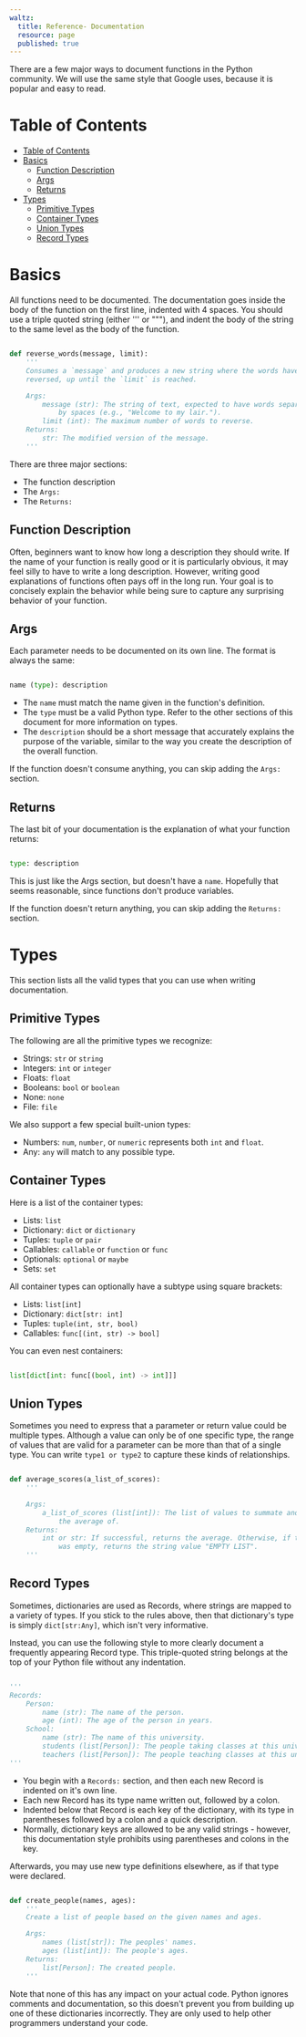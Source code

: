 ```yaml
---
waltz:
  title: Reference- Documentation
  resource: page
  published: true
---
```

There are a few major ways to document functions in the Python community. We
will use the same style that Google uses, because it is popular and easy to
read.

# Table of Contents

  * [Table of Contents](#table-of-contents)
  * [Basics](#basics)
    * [Function Description](#function-description)
    * [Args](#args)
    * [Returns](#returns)
  * [Types](#types)
    * [Primitive Types](#primitive-types)
    * [Container Types](#container-types)
    * [Union Types](#union-types)
    * [Record Types](#record-types)

# Basics

All functions need to be documented. The documentation goes inside the body of
the function on the first line, indented with 4 spaces. You should use a
triple quoted string (either ''' or """), and indent the body of the string to
the same level as the body of the function.

```python

def reverse_words(message, limit):
    '''
    Consumes a `message` and produces a new string where the words have been
    reversed, up until the `limit` is reached.

    Args:
        message (str): The string of text, expected to have words separated
            by spaces (e.g., "Welcome to my lair.").
        limit (int): The maximum number of words to reverse.
    Returns:
        str: The modified version of the message.
    '''

```

There are three major sections:

  * The function description
  * The `Args:`
  * The `Returns:`

## Function Description

Often, beginners want to know how long a description they should write. If the
name of your function is really good or it is particularly obvious, it may
feel silly to have to write a long description. However, writing good
explanations of functions often pays off in the long run. Your goal is to
concisely explain the behavior while being sure to capture any surprising
behavior of your function.

## Args

Each parameter needs to be documented on its own line. The format is always
the same:

```python

name (type): description

```

  * The `name` must match the name given in the function's definition.
  * The `type` must be a valid Python type. Refer to the other sections of this document for more information on types.
  * The `description` should be a short message that accurately explains the purpose of the variable, similar to the way you create the description of the overall function.

If the function doesn't consume anything, you can skip adding the `Args:`
section.

## Returns

The last bit of your documentation is the explanation of what your function
returns:

```python

type: description

```

This is just like the Args section, but doesn't have a `name`. Hopefully that
seems reasonable, since functions don't produce variables.

If the function doesn't return anything, you can skip adding the `Returns:`
section.

# Types

This section lists all the valid types that you can use when writing
documentation.

## Primitive Types

The following are all the primitive types we recognize:

  * Strings: `str` or `string`
  * Integers: `int` or `integer`
  * Floats: `float`
  * Booleans: `bool` or `boolean`
  * None: `none`
  * File: `file`

We also support a few special built-union types:

  * Numbers: `num`, `number`, or `numeric` represents both `int` and `float`.
  * Any: `any` will match to any possible type.

## Container Types

Here is a list of the container types:

  * Lists: `list`
  * Dictionary: `dict` or `dictionary`
  * Tuples: `tuple` or `pair`
  * Callables: `callable` or `function` or `func`
  * Optionals: `optional` or `maybe`
  * Sets: `set`

All container types can optionally have a subtype using square brackets:

  * Lists: `list[int]`
  * Dictionary: `dict[str: int]`
  * Tuples: `tuple(int, str, bool)`
  * Callables: `func[(int, str) -> bool]`

You can even nest containers:

```python

list[dict[int: func[(bool, int) -> int]]]

```

## Union Types

Sometimes you need to express that a parameter or return value could be
multiple types. Although a value can only be of one specific type, the range
of values that are valid for a parameter can be more than that of a single
type. You can write `type1 or type2` to capture these kinds of relationships.

```python

def average_scores(a_list_of_scores):
    '''

    Args:
        a_list_of_scores (list[int]): The list of values to summate and then find
            the average of.
    Returns:
        int or str: If successful, returns the average. Otherwise, if the list
            was empty, returns the string value "EMPTY LIST".
    '''

```

## Record Types

Sometimes, dictionaries are used as Records, where strings are mapped to a
variety of types. If you stick to the rules above, then that dictionary's type
is simply `dict[str:Any]`, which isn't very informative.

Instead, you can use the following style to more clearly document a frequently
appearing Record type. This triple-quoted string belongs at the top of your
Python file without any indentation.

```python

'''
Records:
    Person:
        name (str): The name of the person.
        age (int): The age of the person in years.
    School:
        name (str): The name of this university.
        students (list[Person]): The people taking classes at this university.
        teachers (list[Person]): The people teaching classes at this university.
'''

```

  * You begin with a `Records:` section, and then each new Record is indented on it's own line.
  * Each new Record has its type name written out, followed by a colon.
  * Indented below that Record is each key of the dictionary, with its type in parentheses followed by a colon and a quick description.
  * Normally, dictionary keys are allowed to be any valid strings - however, this documentation style prohibits using parentheses and colons in the key.

Afterwards, you may use new type definitions elsewhere, as if that type were
declared.

```python

def create_people(names, ages):
    '''
    Create a list of people based on the given names and ages.

    Args:
        names (list[str]): The peoples' names.
        ages (list[int]): The people's ages.
    Returns:
        list[Person]: The created people.
    '''

```

Note that none of this has any impact on your actual code. Python ignores
comments and documentation, so this doesn't prevent you from building up one
of these dictionaries incorrectly. They are only used to help other
programmers understand your code.